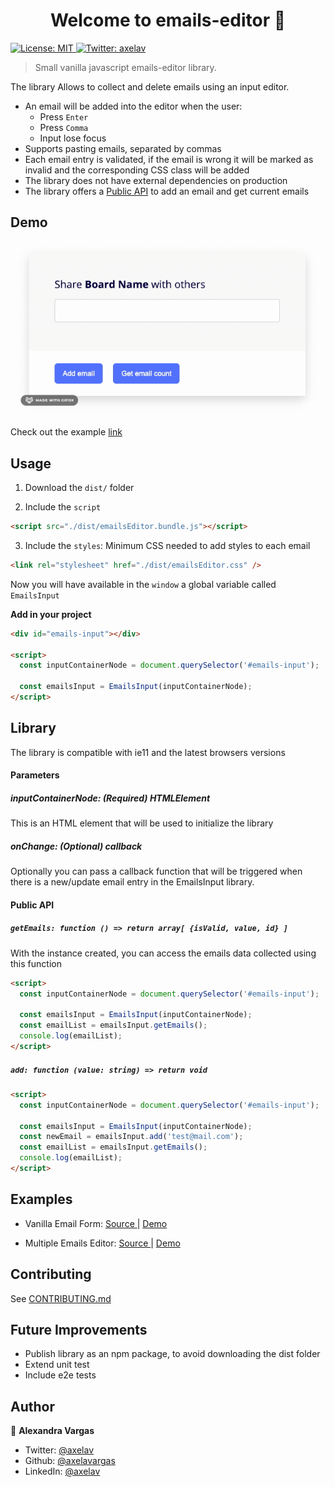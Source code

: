 <h1 align="center">Welcome to emails-editor 👋</h1>
<p>
  <a href="#" target="_blank">
    <img alt="License: MIT" src="https://img.shields.io/badge/License-MIT-yellow.svg" />
  </a>
  <a href="https://twitter.com/axelav" target="_blank">
    <img alt="Twitter: axelav" src="https://img.shields.io/twitter/follow/axelav.svg?style=social" />
  </a>
</p>

> Small vanilla javascript emails-editor library.

The library Allows to collect and delete emails using an input editor.

- An email will be added into the editor when the user:
  - Press `Enter`
  - Press `Comma`
  - Input lose focus
- Supports pasting emails, separated by commas
- Each email entry is validated, if the email is wrong it will be marked as invalid and the corresponding CSS class will be added
- The library does not have external dependencies on production
- The library offers a [Public API]('#public-api') to add an email and get current emails

## Demo

![Demo](EmailsEditorDemo.gif)

Check out the example [link](https://axelavargas.github.io/emails-editor/examples/vanillaEmailForm/)

## Usage

1. Download the `dist/` folder

2. Include the `script`

```html
<script src="./dist/emailsEditor.bundle.js"></script>
```

3. Include the `styles`: Minimum CSS needed to add styles to each email

```html
<link rel="stylesheet" href="./dist/emailsEditor.css" />
```

Now you will have available in the `window` a global variable called `EmailsInput`

**Add in your project**

```html
<div id="emails-input"></div>

<script>
  const inputContainerNode = document.querySelector('#emails-input');

  const emailsInput = EmailsInput(inputContainerNode);
</script>
```

## Library

The library is compatible with ie11 and the latest browsers versions

#### Parameters

##### inputContainerNode: (Required) HTMLElement

This is an HTML element that will be used to initialize the library

##### onChange: (Optional) callback

Optionally you can pass a callback function that will be triggered when there is a new/update email entry in the EmailsInput library.

#### Public API

##### `getEmails: function () => return array[ {isValid, value, id} ]`

With the instance created, you can access the emails data collected using this function

```html
<script>
  const inputContainerNode = document.querySelector('#emails-input');

  const emailsInput = EmailsInput(inputContainerNode);
  const emailList = emailsInput.getEmails();
  console.log(emailList);
</script>
```

##### `add: function (value: string) => return void`

```html
<script>
  const inputContainerNode = document.querySelector('#emails-input');

  const emailsInput = EmailsInput(inputContainerNode);
  const newEmail = emailsInput.add('test@mail.com');
  const emailList = emailsInput.getEmails();
  console.log(emailList);
</script>
```

## Examples

- Vanilla Email Form: [Source ](./examples/vanillaEmailForm) | [Demo](https://axelavargas.github.io/emails-editor/examples/vanillaEmailForm/)

- Multiple Emails Editor: [Source ](./examples/multipleEmailsEditor) | [Demo](https://axelavargas.github.io/emails-editor/examples/multipleEmailsEditor/)

## Contributing

See [CONTRIBUTING.md](CONTRIBUTING.md)

## Future Improvements

- Publish library as an npm package, to avoid downloading the dist folder
- Extend unit test
- Include e2e tests

## Author

👤 **Alexandra Vargas**

- Twitter: [@axelav](https://twitter.com/axelav)
- Github: [@axelavargas](https://github.com/axelavar)
- LinkedIn: [@axelav](https://linkedin.com/in/axelav)
